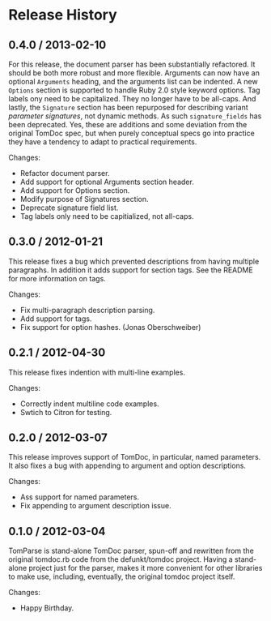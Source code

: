 # Release History

## 0.4.0 / 2013-02-10

For this release, the document parser has been substantially refactored.
It should be both more robust and more flexible. Arguments can now
have an optional `Arguments` heading, and the arguments list can be
indented. A new `Options` section is supported to handle Ruby 2.0 style
keyword options. Tag labels ony need to be capitalized. They no longer
have to be all-caps. And lastly, the `Signature` section has been
repurposed for describing variant *parameter signatures*, not dynamic
methods. As such `signature_fields` has been deprecated. Yes, these
are additions and some deviation from the original TomDoc spec, but
when purely conceptual specs go into practice they have a tendency to 
adapt to practical requirements.

Changes:

* Refactor document parser.
* Add support for optional Arguments section header.
* Add support for Options section.
* Modify purpose of Signatures section.
* Deprecate signature field list.
* Tag labels only need to be capitialized, not all-caps.


## 0.3.0 / 2012-01-21

This release fixes a bug which prevented descriptions from having
multiple paragraphs. In addition it adds support for section tags.
See the README for more information on tags.

Changes:

* Fix multi-paragraph description parsing.
* Add support for tags.
* Fix support for option hashes. (Jonas Oberschweiber)


## 0.2.1 / 2012-04-30

This release fixes indention with multi-line examples.

Changes:

* Correctly indent multiline code examples.
* Swtich to Citron for testing.


## 0.2.0 / 2012-03-07

This release improves support of TomDoc, in particular, named parameters. It also
fixes a bug with appending to argument and option descriptions.

Changes:

* Ass support for named parameters.
* Fix appending to argument description issue.


## 0.1.0 / 2012-03-04

TomParse is stand-alone TomDoc parser, spun-off and rewritten from the original
tomdoc.rb code from the defunkt/tomdoc project. Having a stand-alone project
just for the parser, makes it more convenient for other libraries to make use,
including, eventually, the original tomdoc project itself.

Changes:

* Happy Birthday.

